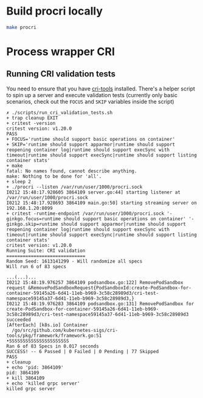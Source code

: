 # Build procri locally

```bash
make procri
```

# Process wrapper CRI
## Running CRI validation tests
You need to ensure that you have [cri-tools](https://github.com/kubernetes-sigs/cri-tools/blob/462ddbe5c86eed10a00aab6cd36364286f1554fa/docs/validation.md#install) installed.
There's a helper script to spin up a server and execute validation tests (currently only basic scenarios, check out the `FOCUS` and `SKIP` variables inside the script)
```
✗ ./scripts/run_cri_validation_tests.sh       
+ trap cleanup EXIT
+ critest -version
critest version: v1.20.0
PASS
+ FOCUS='runtime should support basic operations on container'
+ SKIP='runtime should support apparmor|runtime should support reopening container log|runtime should support execSync with timeout|runtime should support execSync|runtime should support listing container stats'
+ make
fatal: No names found, cannot describe anything.
make: Nothing to be done for 'all'.
+ sleep 2
+ ./procri --listen /var/run/user/1000/procri.sock
I0212 15:48:17.928605 3864109 server.go:44] starting listener at /var/run/user/1000/procri.sock
I0212 15:48:17.928693 3864109 main.go:50] starting streaming server on 192.168.1.20:8099
+ critest -runtime-endpoint /var/run/user/1000/procri.sock '-ginkgo.focus=runtime should support basic operations on container' '-ginkgo.skip=runtime should support apparmor|runtime should support reopening container log|runtime should support execSync with timeout|runtime should support execSync|runtime should support listing container stats'
critest version: v1.20.0
Running Suite: CRI validation
=============================
Random Seed: 1613141299 - Will randomize all specs
Will run 6 of 83 specs

...(...)...
I0212 15:48:19.976257 3864109 podsandbox.go:122] RemovePodSandbox request &RemovePodSandboxRequest{PodSandboxId:create-PodSandbox-for-container-59145a26-6d41-11eb-b969-3c58c28989d3/cri-test-namespace59145a37-6d41-11eb-b969-3c58c28989d3,}
I0212 15:48:19.976283 3864109 podsandbox.go:131] RemovePodSandbox for create-PodSandbox-for-container-59145a26-6d41-11eb-b969-3c58c28989d3/cri-test-namespace59145a37-6d41-11eb-b969-3c58c28989d3 succeeded
[AfterEach] [k8s.io] Container
  /go/src/github.com/kubernetes-sigs/cri-tools/pkg/framework/framework.go:51
•SSSSSSSSSSSSSSSSSSSSSS
Ran 6 of 83 Specs in 0.017 seconds
SUCCESS! -- 6 Passed | 0 Failed | 0 Pending | 77 Skipped
PASS
+ cleanup
+ echo 'pid: 3864109'
pid: 3864109
+ kill 3864109
+ echo 'killed grpc server'
killed grpc server

```
